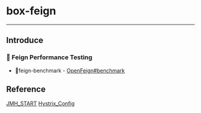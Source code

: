 # box-feign
---
## Introduce
### :saxophone: Feign Performance Testing

- :hammer:feign-benchmark - [OpenFeign#benchmark](https://github.com/OpenFeign/feign/tree/master/benchmark)

## Reference
[JMH_START](./JMH_START.md)
[Hystrix_Config](./HYSTRIX.md)